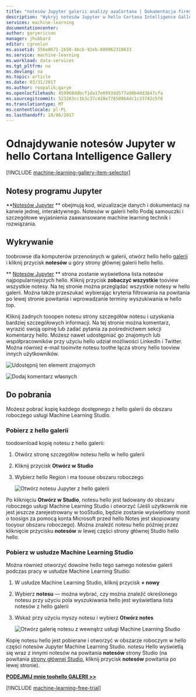 ```yaml
---
title: "notesów Jupyter galerii analizy aaaCortana | Dokumentacja firmy Microsoft"
description: "Wykryj notesów Jupyter w hello Cortana Intelligence Gallery."
services: machine-learning
documentationcenter: 
author: garyericson
manager: jhubbard
editor: cgronlun
ms.assetid: 556e0671-1b50-4bcb-92eb-889962310633
ms.service: machine-learning
ms.workload: data-services
ms.tgt_pltfrm: na
ms.devlang: na
ms.topic: article
ms.date: 03/31/2017
ms.author: roopalik;garye
ms.openlocfilehash: 459968ddbcf1da17e6993dd577a90b4dd3847cfa
ms.sourcegitcommit: 523283cc1b3c37c428e77850964dc1c33742c5f0
ms.translationtype: MT
ms.contentlocale: pl-PL
ms.lasthandoff: 10/06/2017
---
```

# <a name="discover-jupyter-notebooks-in-hello-cortana-intelligence-gallery"></a>Odnajdywanie notesów Jupyter w hello Cortana Intelligence Gallery
[!INCLUDE [machine-learning-gallery-item-selector](../../includes/machine-learning-gallery-item-selector.md)]

## <a name="jupyter-notebooks"></a>Notesy programu Jupyter
**[Notesów Jupyter](https://gallery.cortanaintelligence.com/notebooks) ** obejmują kod, wizualizacje danych i dokumentacji na kanwie jednej, interaktywnego.
Notesów w galerii hello Podaj samouczki i szczegółowe wyjaśnienia zaawansowane machine learning technik i rozwiązania.

## <a name="discover"></a>Wykrywanie
  toobrowse dla komputerów przenośnych w galerii, otwórz hello hello [galerii](http://gallery.cortanaintelligence.com) i kliknij przycisk **notesów** u góry strony głównej galerii hello hello.

 ** [Notesów Jupyter](https://gallery.cortanaintelligence.com/notebooks) ** strona zostanie wyświetlona lista notesów najpopularniejszych hello.
Kliknij przycisk **zobaczyć wszystkie** tooview wszystkie notesy.
Na tej stronie można przeglądać wszystkie notesy w hello galerii. Można także przeszukać wybierając kryteria filtrowania na powitania po lewej stronie powitania i wprowadzanie terminy wyszukiwania w hello top.

 Kliknij żadnych tooopen notesu strony szczegółów notesu i uzyskania bardziej szczegółowych informacji. Na tej stronie można komentarz, wyrazić swoją opinię lub zadać pytania za pośrednictwem sekcji komentarzy hello. Możesz nawet udostępniać go znajomych lub współpracowników przy użyciu hello udział możliwości LinkedIn i Twitter. Można również e-mail tooinvite notesu toothe łącza strony hello tooview innych użytkowników.

![Udostępnij ten element znajomych](media/machine-learning-gallery-how-to-use-contribute-publish/share-links.png)

![Dodaj komentarz własnych](media/machine-learning-gallery-how-to-use-contribute-publish/comments.png)

## <a name="download"></a>Do pobrania
Możesz pobrać kopię każdego dostępnego z hello galerii do obszaru roboczego usługi Machine Learning Studio.

### <a name="download-from-hello-gallery"></a>Pobierz z hello galerii
toodownload kopię notesu z hello galerii:

1. Otwórz stronę szczegółów notesu hello w hello galerii
2. Kliknij przycisk **Otwórz w Studio**
3. Wybierz hello Region i ma toouse obszaru roboczego
   
    ![Otwórz notesu Jupyter z hello galerii](media/machine-learning-gallery-jupyter-notebooks/open-notebook-from-gallery.png)

Po kliknięciu **Otwórz w Studio**, notesu hello jest ładowany do obszaru roboczego usługi Machine Learning Studio i otworzyć (Jeśli użytkownik nie jest jeszcze zarejestrowany w tooStudio, będzie zostanie wyświetlony monit o toosign za pomocą konta Microsoft przed hello Notes jest skopiowany tooyour obszaru roboczego). Można znaleźć notesu hello później przez kliknięcie przycisku **notesów** w lewej części strony głównej Studio hello hello.

### <a name="download-in-machine-learning-studio"></a>Pobierz w usłudze Machine Learning Studio
Można również otworzyć dowolne hello tego samego notesów galerii podczas pracy w usłudze Machine Learning Studio:

1. W usłudze Machine Learning Studio, kliknij przycisk **+ nowy**
2. Wybierz **notesu** — można wybrać, czy można znaleźć określonego notesu przy użyciu pola wyszukiwania hello jest wyświetlana lista notesów z hello galerii
3. Wskaż przy użyciu myszy notesu i wybierz **Otwórz notes**
   
    ![Otwórz galerię notesu z wewnątrz usługi Machine Learning Studio](media/machine-learning-gallery-jupyter-notebooks/open-notebook-from-studio.png)

Kopię notesu hello jest pobierane i otworzyć w obszarze roboczym w hello części notesów Jupyter Machine Learning Studio.
notesu Hello wyświetlą się wraz z innymi notesów na powitania **notesów** strony Studio (na powitania [strony głównej Studio](https://studio.azureml.net/), kliknij przycisk **notesów** powitania po lewej stronie).

**[PODEJMIJ mnie toohello GALERII >>](http://gallery.cortanaintelligence.com)**

[!INCLUDE [machine-learning-free-trial](../../includes/machine-learning-free-trial.md)]

